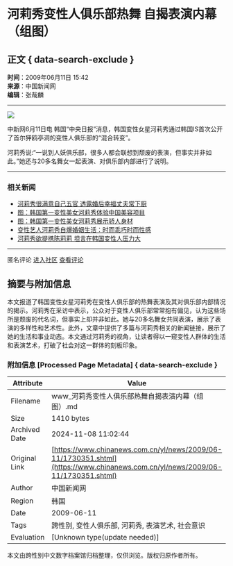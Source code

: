 # 河莉秀变性人俱乐部热舞 自揭表演内幕（组图）

## 正文 { data-search-exclude }


**时间**：2009年06月11日 15:42  
**来源**：中国新闻网  
**编辑**：张哉麟  

---

![](http://i2.chinanews.com/zwimg/01.jpg)

中新网6月11日电 韩国“中央日报”消息，韩国变性女星河莉秀通过韩国IS首次公开了首尔狎鸥亭洞的变性人俱乐部的“混合转变”。

河莉秀说:“一说到人妖俱乐部，很多人都会联想到颓废的表演，但事实并非如此。”她还与20多名舞女一起表演、对俱乐部内部进行了说明。

---

### 相关新闻

- [河莉秀很满意自己五官 透露婚后幸福丈夫常下厨](http://www.chinanews.com.cn/yl/zyxw/news/2009/03-03/1586324.shtml)
- [图：韩国第一变性美女河莉秀体验中国美容项目](http://www.chinanews.com.cn/tp/news/2009/03-03/1586292.shtml)
- [图：韩国第一变性美女河莉秀展示骄人身材](http://www.chinanews.com.cn/tp/news/2009/03-03/1586294.shtml)
- [变性艺人河莉秀自爆婚姻生活：时而乖巧时而性感](http://www.chinanews.com.cn/yl/mxzz/news/2009/03-03/1585616.shtml)
- [河莉秀欲提携陈莉莉 坦言在韩国变性人压力大](http://www.chinanews.com.cn/yl/mxzz/news/2008/10-09/1406805.shtml)

--- 

匿名评论 [进入社区](http://club.chinanews.com.cn/) [查看评论](http://comment.chinanews.com.cn/comments/comments.php?newsid=1730351)

## 摘要与附加信息

<!-- tcd_abstract -->
本文报道了韩国变性女星河莉秀在变性人俱乐部的热舞表演及其对俱乐部内部情况的揭示。河莉秀在采访中表示，公众对于变性人俱乐部常常抱有偏见，认为这些场所是颓废的代名词，但事实上却并非如此。她与20多名舞女共同表演，展示了表演的多样性和艺术性。此外，文章中提供了多篇与河莉秀相关的新闻链接，展示了她的生活和事业动态。本文通过河莉秀的视角，让读者得以一窥变性人群体的生活和表演艺术，打破了社会对这一群体的刻板印象。
<!-- tcd_abstract_end -->

### 附加信息 [Processed Page Metadata] { data-search-exclude }

| Attribute       | Value                                  |
|-----------------|----------------------------------------|
| Filename        | www_河莉秀变性人俱乐部热舞自揭表演内幕（组图）.md                             |
| Size            | 1410 bytes                           |
| Archived Date   | 2024-11-08 11:02:44                             |
| Original Link   | [https://www.chinanews.com.cn/yl/news/2009/06-11/1730351.shtml](https://www.chinanews.com.cn/yl/news/2009/06-11/1730351.shtml)                       |
| Author          | 中国新闻网                               |
| Region          | 韩国                               |
| Date            | 2009-06-11                                 |
| Tags            | 跨性别, 变性人俱乐部, 河莉秀, 表演艺术, 社会意识                                 |
| Evaluation            | [Unknown type(update needed)]                                 |
<!-- tcd_table_end -->

本文由跨性别中文数字档案馆归档整理，仅供浏览。版权归原作者所有。
